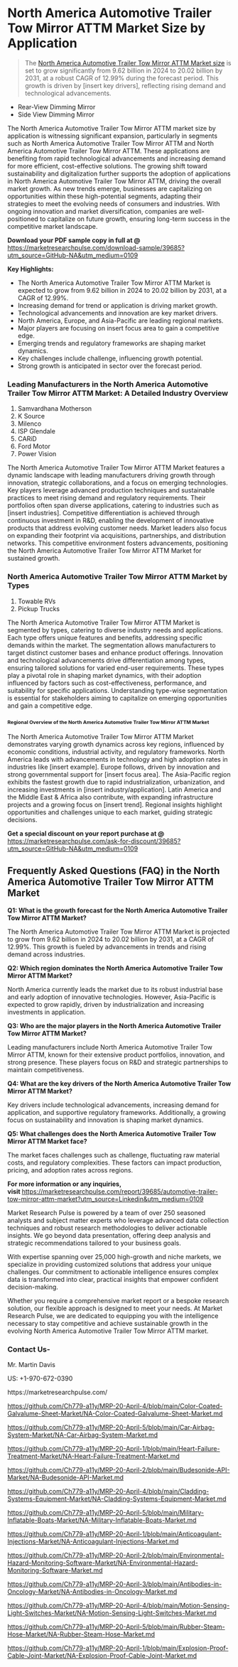 <h1>North America Automotive Trailer Tow Mirror ATTM Market&nbsp;Size by Application</h1><blockquote><p>The <a href="https://marketresearchpulse.com/download-sample/39685?utm_source=GitHub-NA&amp;utm_medium=0109">North America Automotive Trailer Tow Mirror ATTM Market size</a> is set to grow significantly from 9.62 billion in 2024 to 20.02 billion by 2031, at a robust CAGR of 12.99% during the forecast period. This growth is driven by [insert key drivers], reflecting rising demand and technological advancements.</p></blockquote><ul><li>Rear-View Dimming Mirror <li> Side View Dimming Mirror</li></ul><p>The North America Automotive Trailer Tow Mirror ATTM market size by application is witnessing significant expansion, particularly in segments such as North America Automotive Trailer Tow Mirror ATTM and North America Automotive Trailer Tow Mirror ATTM. These applications are benefiting from rapid technological advancements and increasing demand for more efficient, cost-effective solutions. The growing shift toward sustainability and digitalization further supports the adoption of applications in North America Automotive Trailer Tow Mirror ATTM, driving the overall market growth. As new trends emerge, businesses are capitalizing on opportunities within these high-potential segments, adapting their strategies to meet the evolving needs of consumers and industries. With ongoing innovation and market diversification, companies are well-positioned to capitalize on future growth, ensuring long-term success in the competitive market landscape.</p><p><strong>Download your PDF sample copy in full at @ </strong><a href="https://marketresearchpulse.com/download-sample/39685?utm_source=GitHub-NA&amp;utm_medium=0109">https://marketresearchpulse.com/download-sample/39685?utm_source=GitHub-NA&amp;utm_medium=0109</a></p><p><strong>Key Highlights: </strong></p><ul><li>The North America Automotive Trailer Tow Mirror ATTM Market is expected to grow from 9.62 billion in 2024 to 20.02 billion by 2031, at a CAGR of 12.99%.</li><li>Increasing demand for trend or application is driving market growth.</li><li>Technological advancements and innovation are key market drivers.</li><li>North America, Europe, and Asia-Pacific are leading regional markets.</li><li>Major players are focusing on insert focus area to gain a competitive edge.</li><li>Emerging trends and regulatory frameworks are shaping market dynamics.</li><li>Key challenges include challenge, influencing growth potential.</li><li>Strong growth is anticipated in sector over the forecast period.</li></ul><h3>Leading Manufacturers in the North America Automotive Trailer Tow Mirror ATTM Market: A Detailed Industry Overview</h3><ol><li>Samvardhana Motherson</li><li>K Source</li><li>Milenco</li><li>ISP Glendale</li><li>CARiD</li><li>Ford Motor</li><li>Power Vision</li></ol><div class="flex max-w-full flex-col flex-grow"><div class="min-h-8 text-message flex w-full flex-col items-end gap-2 whitespace-normal break-words [.text-message+&amp;]:mt-5" dir="auto" data-message-author-role="assistant" data-message-id="fd8432e4-4910-450d-b182-61b7bfb0a01f" data-message-model-slug="gpt-4o"><div class="flex w-full flex-col gap-1 empty:hidden first:pt-[3px]"><div class="markdown prose w-full break-words dark:prose-invert light"><p>The North America Automotive Trailer Tow Mirror ATTM Market features a dynamic landscape with leading manufacturers driving growth through innovation, strategic collaborations, and a focus on emerging technologies. Key players leverage advanced production techniques and sustainable practices to meet rising demand and regulatory requirements. Their portfolios often span diverse applications, catering to industries such as [insert industries]. Competitive differentiation is achieved through continuous investment in R&amp;D, enabling the development of innovative products that address evolving customer needs. Market leaders also focus on expanding their footprint via acquisitions, partnerships, and distribution networks. This competitive environment fosters advancements, positioning the North America Automotive Trailer Tow Mirror ATTM Market for sustained growth.</p></div></div></div></div><h3>North America Automotive Trailer Tow Mirror ATTM Market by Types</h3><ol><li>Towable RVs <li> Pickup Trucks</li></ol><div class="flex max-w-full flex-col flex-grow"><div class="min-h-8 text-message flex w-full flex-col items-end gap-2 whitespace-normal break-words [.text-message+&amp;]:mt-5" dir="auto" data-message-author-role="assistant" data-message-id="084470be-0bb7-4664-bddf-5156b4f41249" data-message-model-slug="gpt-4o-mini"><div class="flex w-full flex-col gap-1 empty:hidden first:pt-[3px]"><div class="markdown prose w-full break-words dark:prose-invert light"><p>The North America Automotive Trailer Tow Mirror ATTM Market is segmented by types, catering to diverse industry needs and applications. Each type offers unique features and benefits, addressing specific demands within the market. The segmentation allows manufacturers to target distinct customer bases and enhance product offerings. Innovation and technological advancements drive differentiation among types, ensuring tailored solutions for varied end-user requirements. These types play a pivotal role in shaping market dynamics, with their adoption influenced by factors such as cost-effectiveness, performance, and suitability for specific applications. Understanding type-wise segmentation is essential for stakeholders aiming to capitalize on emerging opportunities and gain a competitive edge.</p></div></div></div></div><h3><span style="font-size: 11px;">Regional Overview of the North America Automotive Trailer Tow Mirror ATTM Market</span></h3><div class="flex max-w-full flex-col flex-grow"><div class="min-h-8 text-message flex w-full flex-col items-end gap-2 whitespace-normal break-words [.text-message+&amp;]:mt-5" dir="auto" data-message-author-role="assistant" data-message-id="e9038762-ce64-4e30-91c9-9bd413514231" data-message-model-slug="gpt-4o-mini"><div class="flex w-full flex-col gap-1 empty:hidden first:pt-[3px]"><div class="markdown prose w-full break-words dark:prose-invert light"><p>The North America Automotive Trailer Tow Mirror ATTM Market demonstrates varying growth dynamics across key regions, influenced by economic conditions, industrial activity, and regulatory frameworks. North America leads with advancements in technology and high adoption rates in industries like [insert example]. Europe follows, driven by innovation and strong governmental support for [insert focus area]. The Asia-Pacific region exhibits the fastest growth due to rapid industrialization, urbanization, and increasing investments in [insert industry/application]. Latin America and the Middle East &amp; Africa also contribute, with expanding infrastructure projects and a growing focus on [insert trend]. Regional insights highlight opportunities and challenges unique to each market, guiding strategic decisions.</p></div></div></div></div><p><strong>Get a special discount on your report purchase at @ </strong><a href="https://marketresearchpulse.com/ask-for-discount/39685?utm_source=GitHub-NA&amp;utm_medium=0109">https://marketresearchpulse.com/ask-for-discount/39685?utm_source=GitHub-NA&amp;utm_medium=0109</a></p><h2>Frequently Asked Questions (FAQ) in the North America Automotive Trailer Tow Mirror ATTM Market</h2><p><strong>Q1: What is the growth forecast for the North America Automotive Trailer Tow Mirror ATTM Market?</strong></p><p>The North America Automotive Trailer Tow Mirror ATTM Market is projected to grow from 9.62 billion in 2024 to 20.02 billion by 2031, at a CAGR of 12.99%. This growth is fueled by advancements in trends and rising demand across industries.</p><p><strong>Q2: Which region dominates the North America Automotive Trailer Tow Mirror ATTM Market?</strong></p><p>North America currently leads the market due to its robust industrial base and early adoption of innovative technologies. However, Asia-Pacific is expected to grow rapidly, driven by industrialization and increasing investments in application.</p><p><strong>Q3: Who are the major players in the North America Automotive Trailer Tow Mirror ATTM Market?</strong></p><p>Leading manufacturers include North America Automotive Trailer Tow Mirror ATTM, known for their extensive product portfolios, innovation, and strong presence. These players focus on R&amp;D and strategic partnerships to maintain competitiveness.</p><p><strong>Q4: What are the key drivers of the North America Automotive Trailer Tow Mirror ATTM Market?</strong></p><p>Key drivers include technological advancements, increasing demand for application, and supportive regulatory frameworks. Additionally, a growing focus on sustainability and innovation is shaping market dynamics.</p><p><strong>Q5: What challenges does the North America Automotive Trailer Tow Mirror ATTM Market face?</strong></p><p>The market faces challenges such as challenge, fluctuating raw material costs, and regulatory complexities. These factors can impact production, pricing, and adoption rates across regions.</p><p><strong>For more information or any inquiries, visit&nbsp;</strong><a href="https://marketresearchpulse.com/report/39685/automotive-trailer-tow-mirror-attm-market?utm_source=Linkedin&utm_medium=0109">https://marketresearchpulse.com/report/39685/automotive-trailer-tow-mirror-attm-market?utm_source=Linkedin&utm_medium=0109</a></p><p>Market Research Pulse is powered by a team of over 250 seasoned analysts and subject matter experts who leverage advanced data collection techniques and robust research methodologies to deliver actionable insights. We go beyond data presentation, offering deep analysis and strategic recommendations tailored to your business goals.</p><p>With expertise spanning over 25,000 high-growth and niche markets, we specialize in providing customized solutions that address your unique challenges. Our commitment to actionable intelligence ensures complex data is transformed into clear, practical insights that empower confident decision-making.</p><p>Whether you require a comprehensive market report or a bespoke research solution, our flexible approach is designed to meet your needs. At Market Research Pulse, we are dedicated to equipping you with the intelligence necessary to stay competitive and achieve sustainable growth in the evolving North America Automotive Trailer Tow Mirror ATTM market.</p><h3><strong>Contact Us-</strong></h3><p>Mr. Martin Davis</p><p>US: +1-970-672-0390</p><p>https://marketresearchpulse.com/</p><p><a href="https://github.com/Ch779-a11y/MRP-20-April-4/blob/main/Color-Coated-Galvalume-Sheet-Market/NA-Color-Coated-Galvalume-Sheet-Market.md">https://github.com/Ch779-a11y/MRP-20-April-4/blob/main/Color-Coated-Galvalume-Sheet-Market/NA-Color-Coated-Galvalume-Sheet-Market.md</a></p><p><a href="https://github.com/Ch779-a11y/MRP-20-April-5/blob/main/Car-Airbag-System-Market/NA-Car-Airbag-System-Market.md">https://github.com/Ch779-a11y/MRP-20-April-5/blob/main/Car-Airbag-System-Market/NA-Car-Airbag-System-Market.md</a></p><p><a href="https://github.com/Ch779-a11y/MRP-20-April-1/blob/main/Heart-Failure-Treatment-Market/NA-Heart-Failure-Treatment-Market.md">https://github.com/Ch779-a11y/MRP-20-April-1/blob/main/Heart-Failure-Treatment-Market/NA-Heart-Failure-Treatment-Market.md</a></p><p><a href="https://github.com/Ch779-a11y/MRP-20-April-2/blob/main/Budesonide-API-Market/NA-Budesonide-API-Market.md">https://github.com/Ch779-a11y/MRP-20-April-2/blob/main/Budesonide-API-Market/NA-Budesonide-API-Market.md</a></p><p><a href="https://github.com/Ch779-a11y/MRP-20-April-4/blob/main/Cladding-Systems-Equipment-Market/NA-Cladding-Systems-Equipment-Market.md">https://github.com/Ch779-a11y/MRP-20-April-4/blob/main/Cladding-Systems-Equipment-Market/NA-Cladding-Systems-Equipment-Market.md</a></p><p><a href="https://github.com/Ch779-a11y/MRP-20-April-5/blob/main/Military-Inflatable-Boats-Market/NA-Military-Inflatable-Boats-Market.md">https://github.com/Ch779-a11y/MRP-20-April-5/blob/main/Military-Inflatable-Boats-Market/NA-Military-Inflatable-Boats-Market.md</a></p><p><a href="https://github.com/Ch779-a11y/MRP-20-April-1/blob/main/Anticoagulant-Injections-Market/NA-Anticoagulant-Injections-Market.md">https://github.com/Ch779-a11y/MRP-20-April-1/blob/main/Anticoagulant-Injections-Market/NA-Anticoagulant-Injections-Market.md</a></p><p><a href="https://github.com/Ch779-a11y/MRP-20-April-2/blob/main/Environmental-Hazard-Monitoring-Software-Market/NA-Environmental-Hazard-Monitoring-Software-Market.md">https://github.com/Ch779-a11y/MRP-20-April-2/blob/main/Environmental-Hazard-Monitoring-Software-Market/NA-Environmental-Hazard-Monitoring-Software-Market.md</a></p><p><a href="https://github.com/Ch779-a11y/MRP-20-April-3/blob/main/Antibodies-in-Oncology-Market/NA-Antibodies-in-Oncology-Market.md">https://github.com/Ch779-a11y/MRP-20-April-3/blob/main/Antibodies-in-Oncology-Market/NA-Antibodies-in-Oncology-Market.md</a></p><p><a href="https://github.com/Ch779-a11y/MRP-20-April-4/blob/main/Motion-Sensing-Light-Switches-Market/NA-Motion-Sensing-Light-Switches-Market.md">https://github.com/Ch779-a11y/MRP-20-April-4/blob/main/Motion-Sensing-Light-Switches-Market/NA-Motion-Sensing-Light-Switches-Market.md</a></p><p><a href="https://github.com/Ch779-a11y/MRP-20-April-5/blob/main/Rubber-Steam-Hose-Market/NA-Rubber-Steam-Hose-Market.md">https://github.com/Ch779-a11y/MRP-20-April-5/blob/main/Rubber-Steam-Hose-Market/NA-Rubber-Steam-Hose-Market.md</a></p><p><a href="https://github.com/Ch779-a11y/MRP-20-April-1/blob/main/Explosion-Proof-Cable-Joint-Market/NA-Explosion-Proof-Cable-Joint-Market.md">https://github.com/Ch779-a11y/MRP-20-April-1/blob/main/Explosion-Proof-Cable-Joint-Market/NA-Explosion-Proof-Cable-Joint-Market.md</a></p>
